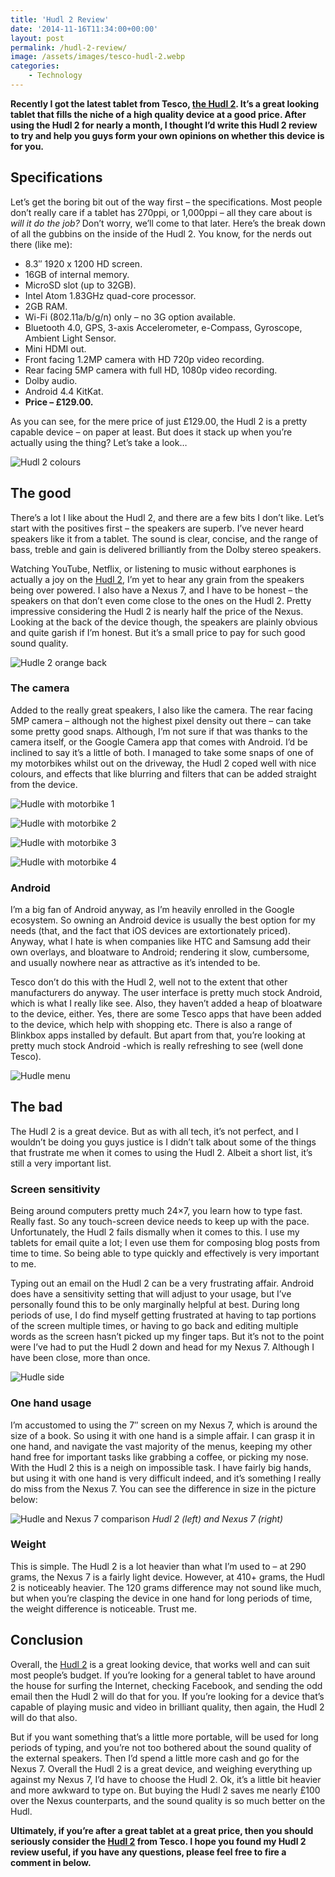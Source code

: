 ```yaml
---
title: 'Hudl 2 Review'
date: '2014-11-16T11:34:00+00:00'
layout: post
permalink: /hudl-2-review/
image: /assets/images/tesco-hudl-2.webp
categories:
    - Technology
---
```


**Recently I got the latest tablet from Tesco, [the Hudl 2](https://web.archive.org/web/20150215163304/http://www.tesco.com/direct/hudl2-8-wi-fi-tablet/454-7907.prd?pageLevel=&skuId=397-7926). It’s a great looking tablet that fills the niche of a high quality device at a good price. After using the Hudl 2 for nearly a month, I thought I’d write this Hudl 2 review to try and help you guys form your own opinions on whether this device is for you.**

## Specifications

Let’s get the boring bit out of the way first – the specifications. Most people don’t really care if a tablet has 270ppi, or 1,000ppi – all they care about is *will it do the job?* Don’t worry, we’ll come to that later. Here’s the break down of all the gubbins on the inside of the Hudl 2. You know, for the nerds out there (like me):

- 8.3″ 1920 x 1200 HD screen.
- 16GB of internal memory.
- MicroSD slot (up to 32GB).
- Intel Atom 1.83GHz quad-core processor.
- 2GB RAM.
- Wi-Fi (802.11a/b/g/n) only – no 3G option available.
- Bluetooth 4.0, GPS, 3-axis Accelerometer, e-Compass, Gyroscope, Ambient Light Sensor.
- Mini HDMI out.
- Front facing 1.2MP camera with HD 720p video recording.
- Rear facing 5MP camera with full HD, 1080p video recording.
- Dolby audio.
- Android 4.4 KitKat.
- **Price – £129.00.**

As you can see, for the mere price of just £129.00, the Hudl 2 is a pretty capable device – on paper at least. But does it stack up when you’re actually using the thing? Let’s take a look…

![Hudl 2 colours](/assets/images/hudl-2-colours.webp)

## The good

There’s a lot I like about the Hudl 2, and there are a few bits I don’t like. Let’s start with the positives first – the speakers are superb. I’ve never heard speakers like it from a tablet. The sound is clear, concise, and the range of bass, treble and gain is delivered brilliantly from the Dolby stereo speakers.

Watching YouTube, Netflix, or listening to music without earphones is actually a joy on the [Hudl 2](https://web.archive.org/web/20150215163304/http://www.tesco.com/direct/hudl2-8-wi-fi-tablet/454-7907.prd?pageLevel=&skuId=397-7926), I’m yet to hear any grain from the speakers being over powered. I also have a Nexus 7, and I have to be honest – the speakers on that don’t even come close to the ones on the Hudl 2. Pretty impressive considering the Hudl 2 is nearly half the price of the Nexus. Looking at the back of the device though, the speakers are plainly obvious and quite garish if I’m honest. But it’s a small price to pay for such good sound quality.

![Hudle 2 orange back](/assets/images/hudl-2-orange-back.webp)

### The camera

Added to the really great speakers, I also like the camera. The rear facing 5MP camera – although not the highest pixel density out there – can take some pretty good snaps. Although, I’m not sure if that was thanks to the camera itself, or the Google Camera app that comes with Android. I’d be inclined to say it’s a little of both. I managed to take some snaps of one of my motorbikes whilst out on the driveway, the Hudl 2 coped well with nice colours, and effects that like blurring and filters that can be added straight from the device.

![Hudle with motorbike 1](/assets/images/hudl-2-zzr-1.webp)

![Hudle with motorbike 2](/assets/images/hudl-2-zzr-2.webp)

![Hudle with motorbike 3](/assets/images/hudl-2-zzr-3.webp)

![Hudle with motorbike 4](/assets/images/hudl-2-zzr-4.webp)

### Android

I’m a big fan of Android anyway, as I’m heavily enrolled in the Google ecosystem. So owning an Android device is usually the best option for my needs (that, and the fact that iOS devices are extortionately priced). Anyway, what I hate is when companies like HTC and Samsung add their own overlays, and bloatware to Android; rendering it slow, cumbersome, and usually nowhere near as attractive as it’s intended to be.

Tesco don’t do this with the Hudl 2, well not to the extent that other manufacturers do anyway. The user interface is pretty much stock Android, which is what I really like see. Also, they haven’t added a heap of bloatware to the device, either. Yes, there are some Tesco apps that have been added to the device, which help with shopping etc. There is also a range of Blinkbox apps installed by default. But apart from that, you’re looking at pretty much stock Android -which is really refreshing to see (well done Tesco).

![Hudle menu](/assets/images/tesco-hudl-2-menu.webp)

## The bad

The Hudl 2 is a great device. But as with all tech, it’s not perfect, and I wouldn’t be doing you guys justice is I didn’t talk about some of the things that frustrate me when it comes to using the Hudl 2. Albeit a short list, it’s still a very important list.

### Screen sensitivity

Being around computers pretty much 24×7, you learn how to type fast. Really fast. So any touch-screen device needs to keep up with the pace. Unfortunately, the Hudl 2 fails dismally when it comes to this. I use my tablets for email quite a lot; I even use them for composing blog posts from time to time. So being able to type quickly and effectively is very important to me.

Typing out an email on the Hudl 2 can be a very frustrating affair. Android does have a sensitivity setting that will adjust to your usage, but I’ve personally found this to be only marginally helpful at best. During long periods of use, I do find myself getting frustrated at having to tap portions of the screen multiple times, or having to go back and editing multiple words as the screen hasn’t picked up my finger taps. But it’s not to the point were I’ve had to put the Hudl 2 down and head for my Nexus 7. Although I have been close, more than once.

![Hudle side](/assets/images/tesco-hudl-2-side.webp)

### One hand usage

I’m accustomed to using the 7″ screen on my Nexus 7, which is around the size of a book. So using it with one hand is a simple affair. I can grasp it in one hand, and navigate the vast majority of the menus, keeping my other hand free for important tasks like grabbing a coffee, or picking my nose. With the Hudl 2 this is a neigh on impossible task. I have fairly big hands, but using it with one hand is very difficult indeed, and it’s something I really do miss from the Nexus 7. You can see the difference in size in the picture below:

![Hudle and Nexus 7 comparison](/assets/images/hudle-nexus-compare.webp)
*Hudl 2 (left) and Nexus 7 (right)*

### Weight

This is simple. The Hudl 2 is a lot heavier than what I’m used to – at 290 grams, the Nexus 7 is a fairly light device. However, at 410+ grams, the Hudl 2 is noticeably heavier. The 120 grams difference may not sound like much, but when you’re clasping the device in one hand for long periods of time, the weight difference is noticeable. Trust me.

## Conclusion

Overall, the [Hudl 2](https://web.archive.org/web/20150215163304/http://www.tesco.com/direct/hudl2-8-wi-fi-tablet/454-7907.prd?pageLevel=&skuId=397-7926) is a great looking device, that works well and can suit most people’s budget. If you’re looking for a general tablet to have around the house for surfing the Internet, checking Facebook, and sending the odd email then the Hudl 2 will do that for you. If you’re looking for a device that’s capable of playing music and video in brilliant quality, then again, the Hudl 2 will do that also.

But if you want something that’s a little more portable, will be used for long periods of typing, and you’re not too bothered about the sound quality of the external speakers. Then I’d spend a little more cash and go for the Nexus 7. Overall the Hudl 2 is a great device, and weighing everything up against my Nexus 7, I’d have to choose the Hudl 2. Ok, it’s a little bit heavier and more awkward to type on. But buying the Hudl 2 saves me nearly £100 over the Nexus counterparts, and the sound quality is so much better on the Hudl.

**Ultimately, if you’re after a great tablet at a great price, then you should seriously consider the [Hudl 2](https://web.archive.org/web/20150215163304/http://www.tesco.com/direct/hudl2-8-wi-fi-tablet/454-7907.prd?pageLevel=&skuId=397-7926) from Tesco. I hope you found my Hudl 2 review useful, if you have any questions, please feel free to fire a comment in below.**